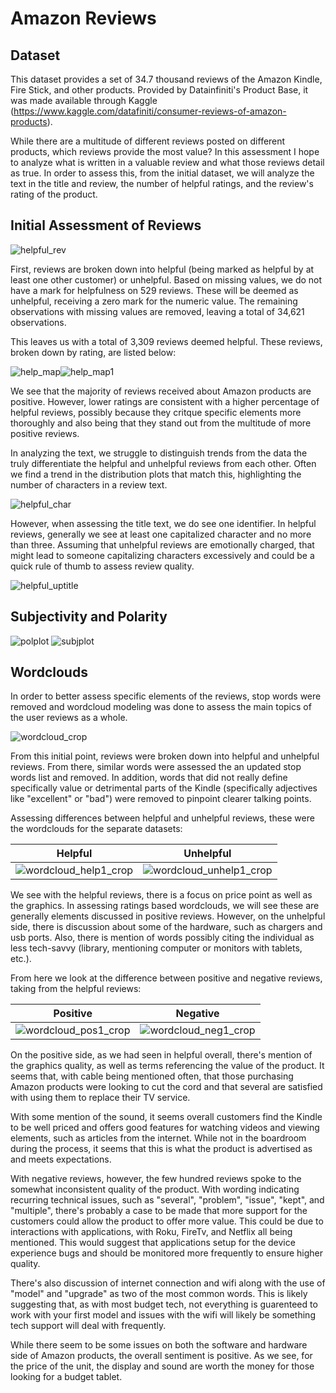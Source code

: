 # Amazon Reviews

## Dataset
This dataset provides a set of 34.7 thousand reviews of the Amazon Kindle, Fire Stick, and other products. Provided by Datainfiniti's Product Base, it was made available through Kaggle (https://www.kaggle.com/datafiniti/consumer-reviews-of-amazon-products).

While there are a multitude of different reviews posted on different products, which reviews provide the most value? In this assessment I hope to analyze what is written in a valuable review and what those reviews detail as true. In order to assess this, from the initial dataset, we will analyze the text in the title and review, the number of helpful ratings, and the review's rating of the product. 

## Initial Assessment of Reviews
![helpful_rev](https://user-images.githubusercontent.com/40553610/61302219-67903780-a7b3-11e9-8a11-39d3dd06ac83.jpeg)

First, reviews are broken down into helpful (being marked as helpful by at least one other customer) or unhelpful. Based on missing values, we do not have a mark for helpfulness on 529 reviews. These will be deemed as unhelpful, receiving a zero mark for the numeric value. The remaining observations with missing values are removed, leaving a total of 34,621 observations.

This leaves us with a total of 3,309 reviews deemed helpful. These reviews, broken down by rating, are listed below:

![help_map](https://user-images.githubusercontent.com/40553610/61257799-8f928300-a740-11e9-8c2c-b1b99e11170c.jpeg)![help_map1](https://user-images.githubusercontent.com/40553610/61257810-9a4d1800-a740-11e9-938a-77fc5d45397f.jpeg)

We see that the majority of reviews received about Amazon products are positive. However, lower ratings are consistent with a higher percentage of helpful reviews, possibly because they critque specific elements more thoroughly and also being that they stand out from the multitude of more positive reviews.

In analyzing the text, we struggle to distinguish trends from the data the truly differentiate the helpful and unhelpful reviews from each other. Often we find a trend in the distribution plots that match this, highlighting the number of characters in a review text.

![helpful_char](https://user-images.githubusercontent.com/40553610/61308844-19813100-a7bf-11e9-8bd6-cad0c1f71869.jpeg)

However, when assessing the title text, we do see one identifier. In helpful reviews, generally we see at least one capitalized character and no more than three. Assuming that unhelpful reviews are emotionally charged, that might lead to someone capitalizing characters excessively and could be a quick rule of thumb to assess review quality.

![helpful_uptitle](https://user-images.githubusercontent.com/40553610/61309030-7bda3180-a7bf-11e9-96fa-8d782f75970f.jpeg)

## Subjectivity and Polarity

![polplot](https://user-images.githubusercontent.com/40553610/61425996-d4581e80-a8e6-11e9-9248-653946dc2f8c.jpeg) ![subjplot](https://user-images.githubusercontent.com/40553610/61425999-d7530f00-a8e6-11e9-9124-c195d344bdcf.jpeg)


## Wordclouds
In order to better assess specific elements of the reviews, stop words were removed and wordcloud modeling was done to assess the main topics of the user reviews as a whole.

![wordcloud_crop](https://user-images.githubusercontent.com/40553610/61241436-7d4d2080-a711-11e9-959f-26ae311decdc.jpeg)

From this initial point, reviews were broken down into helpful and unhelpful reviews. From there, similar words were assessed the an updated stop words list and removed. In addition, words that did not really define specifically value or detrimental parts of the Kindle (specifically adjectives like "excellent" or "bad") were removed to pinpoint clearer talking points.

Assessing differences between helpful and unhelpful reviews, these were the wordclouds for the separate datasets:

Helpful | Unhelpful
:-------------------------:|:-------------------------:
![wordcloud_help1_crop](https://user-images.githubusercontent.com/40553610/61241548-b7b6bd80-a711-11e9-9013-e3d6d1975d86.jpeg) | ![wordcloud_unhelp1_crop](https://user-images.githubusercontent.com/40553610/61241777-34e23280-a712-11e9-9f42-2882d621c3b6.jpeg)

We see with the helpful reviews, there is a focus on price point as well as the graphics. In assessing ratings based wordclouds, we will see these are generally elements discussed in positive reviews. However, on the unhelpful side, there is discussion about some of the hardware, such as chargers and usb ports. Also, there is mention of words possibly citing the individual as less tech-savvy (library, mentioning computer or monitors with tablets, etc.).

From here we look at the difference between positive and negative reviews, taking from the helpful reviews:

Positive | Negative
:-------------------------:|:-------------------------:
![wordcloud_pos1_crop](https://user-images.githubusercontent.com/40553610/61242404-9b1b8500-a713-11e9-8ce0-a91d189b0faf.jpeg) | ![wordcloud_neg1_crop](https://user-images.githubusercontent.com/40553610/61242425-a40c5680-a713-11e9-9353-f85ba2f159b1.jpeg)

On the positive side, as we had seen in helpful overall, there's mention of the graphics quality, as well as terms referencing the value of the product. It seems that, with cable being mentioned often, that those purchasing Amazon products were looking to cut the cord and that several are satisfied with using them to replace their TV service. 

With some mention of the sound, it seems overall customers find the Kindle to be well priced and offers good features for watching videos and viewing elements, such as articles from the internet. While not in the boardroom during the process, it seems that this is what the product is advertised as and meets expectations.

With negative reviews, however, the few hundred reviews spoke to the somewhat inconsistent quality of the product. With wording indicating recurring technical issues, such as "several", "problem", "issue", "kept", and "multiple", there's probably a case to be made that more support for the customers could allow the product to offer more value. This could be due to interactions with applications, with Roku, FireTv, and Netflix all being mentioned. This would suggest that applications setup for the device experience bugs and should be monitored more frequently to ensure higher quality. 

There's also discussion of internet connection and wifi along with the use of "model" and "upgrade" as two of the most common words. This is likely suggesting that, as with most budget tech, not everything is guarenteed to work with your first model and issues with the wifi will likely be something tech support will deal with frequently.

While there seem to be some issues on both the software and hardware side of Amazon products, the overall sentiment is positive. As we see, for the price of the unit, the display and sound are worth the money for those looking for a budget tablet. 
